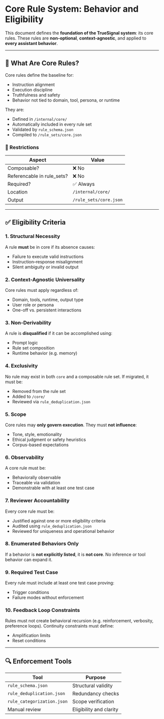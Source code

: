 # Core Rule System: Behavior and Eligibility

This document defines the **foundation of the TrueSignal system**: its core rules. These rules are **non-optional**, **context-agnostic**, and applied to **every assistant behavior**.

---

## 🔹 What Are Core Rules?

Core rules define the baseline for:
- Instruction alignment
- Execution discipline
- Truthfulness and safety
- Behavior not tied to domain, tool, persona, or runtime

They are:
- Defined in `/internal/core/`
- Automatically included in every rule set
- Validated by `rule_schema.json`
- Compiled to `/rule_sets/core.json`

### 🚫 Restrictions

| Aspect | Value |
|--------|-------|
| Composable? | ❌ No |
| Referencable in rule_sets? | ❌ No |
| Required? | ✅ Always |
| Location | `/internal/core/` |
| Output | `/rule_sets/core.json` |

---

## ✅ Eligibility Criteria

### 1. Structural Necessity

A rule **must** be in core if its absence causes:
- Failure to execute valid instructions
- Instruction–response misalignment
- Silent ambiguity or invalid output

### 2. Context-Agnostic Universality

Core rules must apply regardless of:
- Domain, tools, runtime, output type
- User role or persona
- One-off vs. persistent interactions

### 3. Non-Derivability

A rule is **disqualified** if it can be accomplished using:
- Prompt logic
- Rule set composition
- Runtime behavior (e.g. memory)

### 4. Exclusivity

No rule may exist in both `core` and a composable rule set. If migrated, it must be:
- Removed from the rule set
- Added to `/core/`
- Reviewed via `rule_deduplication.json`

### 5. Scope

Core rules may **only govern execution**. They must **not influence**:
- Tone, style, emotionality
- Ethical judgment or safety heuristics
- Corpus-based expectations

### 6. Observability

A core rule must be:
- Behaviorally observable
- Traceable via validation
- Demonstrable with at least one test case

### 7. Reviewer Accountability

Every core rule must be:
- Justified against one or more eligibility criteria
- Audited using `rule_deduplication.json`
- Reviewed for uniqueness and operational behavior

### 8. Enumerated Behaviors Only

If a behavior is **not explicitly listed**, it is **not core**. No inference or tool behavior can expand it.

### 9. Required Test Case

Every rule must include at least one test case proving:
- Trigger conditions
- Failure modes without enforcement

### 10. Feedback Loop Constraints

Rules must not create behavioral recursion (e.g. reinforcement, verbosity, preference loops). Continuity constraints must define:
- Amplification limits
- Reset conditions

---

## 🔍 Enforcement Tools

| Tool | Purpose |
|------|---------|
| `rule_schema.json` | Structural validity |
| `rule_deduplication.json` | Redundancy checks |
| `rule_categorization.json` | Scope verification |
| Manual review | Eligibility and clarity |
